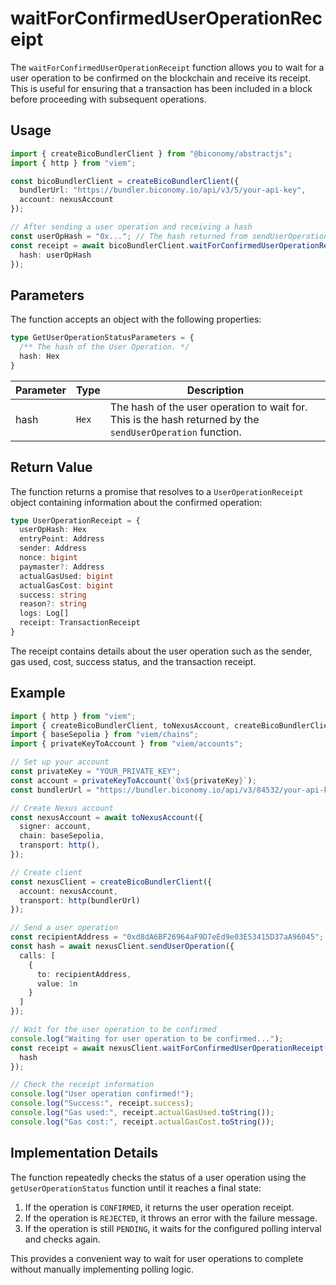 # waitForConfirmedUserOperationReceipt

The `waitForConfirmedUserOperationReceipt` function allows you to wait for a user operation to be confirmed on the blockchain and receive its receipt. This is useful for ensuring that a transaction has been included in a block before proceeding with subsequent operations.

## Usage

```typescript
import { createBicoBundlerClient } from "@biconomy/abstractjs";
import { http } from "viem";

const bicoBundlerClient = createBicoBundlerClient({
  bundlerUrl: "https://bundler.biconomy.io/api/v3/5/your-api-key",
  account: nexusAccount
});

// After sending a user operation and receiving a hash
const userOpHash = "0x..."; // The hash returned from sendUserOperation
const receipt = await bicoBundlerClient.waitForConfirmedUserOperationReceipt({
  hash: userOpHash
});
```

## Parameters

The function accepts an object with the following properties:

```typescript
type GetUserOperationStatusParameters = {
  /** The hash of the User Operation. */
  hash: Hex
}
```

| Parameter | Type | Description |
| --- | --- | --- |
| hash | `Hex` | The hash of the user operation to wait for. This is the hash returned by the `sendUserOperation` function. |

## Return Value

The function returns a promise that resolves to a `UserOperationReceipt` object containing information about the confirmed operation:

```typescript
type UserOperationReceipt = {
  userOpHash: Hex
  entryPoint: Address
  sender: Address
  nonce: bigint
  paymaster?: Address
  actualGasUsed: bigint
  actualGasCost: bigint
  success: string
  reason?: string
  logs: Log[]
  receipt: TransactionReceipt
}
```

The receipt contains details about the user operation such as the sender, gas used, cost, success status, and the transaction receipt.

## Example

```typescript
import { http } from "viem";
import { createBicoBundlerClient, toNexusAccount, createBicoBundlerClient } from "@biconomy/abstractjs";
import { baseSepolia } from "viem/chains";
import { privateKeyToAccount } from "viem/accounts";

// Set up your account
const privateKey = "YOUR_PRIVATE_KEY";
const account = privateKeyToAccount(`0x${privateKey}`);
const bundlerUrl = "https://bundler.biconomy.io/api/v3/84532/your-api-key";

// Create Nexus account
const nexusAccount = await toNexusAccount({
  signer: account,
  chain: baseSepolia,
  transport: http(),
});

// Create client
const nexusClient = createBicoBundlerClient({
  account: nexusAccount,
  transport: http(bundlerUrl)
});

// Send a user operation
const recipientAddress = "0xd8dA6BF26964aF9D7eEd9e03E53415D37aA96045"; // Example address
const hash = await nexusClient.sendUserOperation({
  calls: [
    {
      to: recipientAddress,
      value: 1n
    }
  ]
});

// Wait for the user operation to be confirmed
console.log("Waiting for user operation to be confirmed...");
const receipt = await nexusClient.waitForConfirmedUserOperationReceipt({
  hash
});

// Check the receipt information
console.log("User operation confirmed!");
console.log("Success:", receipt.success);
console.log("Gas used:", receipt.actualGasUsed.toString());
console.log("Gas cost:", receipt.actualGasCost.toString());
```

## Implementation Details

The function repeatedly checks the status of a user operation using the `getUserOperationStatus` function until it reaches a final state:

1. If the operation is `CONFIRMED`, it returns the user operation receipt.
2. If the operation is `REJECTED`, it throws an error with the failure message.
3. If the operation is still `PENDING`, it waits for the configured polling interval and checks again.

This provides a convenient way to wait for user operations to complete without manually implementing polling logic. 